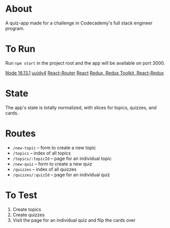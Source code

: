 # About

A quiz-app made for a challenge in Codecademy's full stack engineer program. 

# To Run

Run `npm start` in the project root and the app will be available on port 3000.

[Node 16.13.1](https://docs.npmjs.com/downloading-and-installing-node-js-and-npm) 
[uuidv4](https://www.npmjs.com/package/uuidv4)
[React-Router](https://www.npmjs.com/package/react-router)
[React](https://reactjs.org/) 
[Redux, Redux Toolkit, React-Redux](https://redux.js.org/)


# State

The app's state is totally normalized, with slices for topics, quizzes, and cards.

# Routes

- `/new-topic` – form to create a new topic
- `/topics` – index of all topics
- `/topics/:topicId` – page for an individual topic
- `/new-quiz` – form to create a new quiz
- `/quizzes` – index of all quizzes
- `/quizzes/:quizId` – page for an individual quiz

# To Test

1. Create topics
2. Create quizzes
3. Visit the page for an individual quiz and flip the cards over